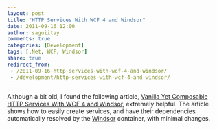 ```yaml
---
layout: post
title: "HTTP Services With WCF 4 and Windsor"
date: 2011-09-16 12:00
author: saguiitay
comments: true
categories: [Development]
tags: [.Net, WCF, Windsor]
share: true
redirect_from:
 - /2011-09-16-http-services-with-wcf-4-and-windsor/
 - /development/http-services-with-wcf-4-and-windsor/
---
```

Although a bit old, I found the following article, [Vanilla Yet Composable HTTP Services With WCF 4 and Windsor](http://codebetter.com/howarddierking/2010/01/19/vanilla-yet-composable-http-services-with-wcf-4-and-windsor/), 
extremely helpful. The article shows how to easily create services, and have their dependencies automatically resolved by the 
[Windsor](http://docs.castleproject.org/Windsor.MainPage.ashx) container, with minimal changes.



